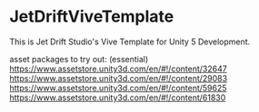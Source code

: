 # JetDriftViveTemplate
This is Jet Drift Studio's Vive Template for Unity 5 Development. 

asset packages to try out:
(essential)
https://www.assetstore.unity3d.com/en/#!/content/32647
https://www.assetstore.unity3d.com/en/#!/content/29083
https://www.assetstore.unity3d.com/en/#!/content/59625
https://www.assetstore.unity3d.com/en/#!/content/61830

